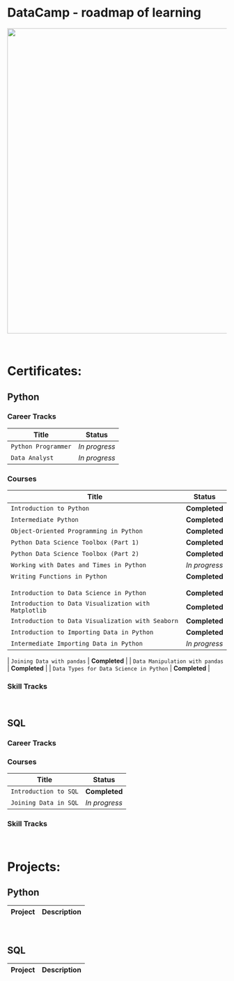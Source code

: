 <pre> </pre>

# DataCamp - roadmap of learning



<p align="center"> 
<img src="https://www.datacamp.com/datacamp.png?v=20102020" width="700">
</p>
<pre> </pre>

# Certificates:

## Python
### Career Tracks
| Title | Status |
| --- | --- |
| `Python Programmer` | *In progress* |
| `Data Analyst` | *In progress* |

### Courses
| Title | Status |
| --- | --- |
| `Introduction to Python` | **Completed** |
| `Intermediate Python` | **Completed** |
| `Object-Oriented Programming in Python` | **Completed** |
| `Python Data Science Toolbox (Part 1)` | **Completed** |
| `Python Data Science Toolbox (Part 2)` | **Completed** |
| `Working with Dates and Times in Python` |*In progress* |
| `Writing Functions in Python` | **Completed** |
|  |  |
|  |  |
| `Introduction to Data Science in Python` | **Completed** |
| `Introduction to Data Visualization with Matplotlib` | **Completed** |
| `Introduction to Data Visualization with Seaborn` | **Completed** |
| `Introduction to Importing Data in Python` | **Completed** |
| `Intermediate Importing Data in Python` |*In progress* |

| `Joining Data with pandas` | **Completed** |
| `Data Manipulation with pandas` | **Completed** |
| `Data Types for Data Science in Python` | **Completed** |


### Skill Tracks
<pre> </pre>
## SQL
### Career Tracks
### Courses
| Title | Status |
| --- | --- |
| `Introduction to SQL` | **Completed** |
| `Joining Data in SQL` |*In progress* |
### Skill Tracks

<pre> </pre>
# Projects:

## Python
| Project | Description |
| --- | --- |
<pre> </pre>
## SQL
| Project | Description |
| --- | --- |
<pre> </pre>
